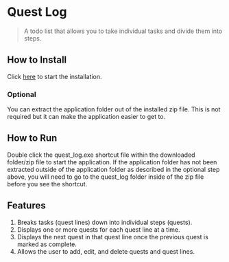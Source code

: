 # Quest Log
>A todo list that allows you to take individual tasks and divide them into steps.

## How to Install
Click [here](https://github.com/Kazmania21/Portfolio/raw/master/Timeline/7%20-%20Junior%20Year%20(Fall%202023)/quest_log.zip) to start the installation.

### Optional
You can extract the application folder out of the installed zip file. This is not required but it can make the application easier to get to.

## How to Run
Double click the quest_log.exe shortcut file within the downloaded folder/zip file to start the application. If the application folder has not been extracted outside of the application folder as described in the optional step above, you will need to go to the quest_log folder inside of the zip file before you see the shortcut.

## Features
1. Breaks tasks (quest lines) down into individual steps (quests).
2. Displays one or more quests for each quest line at a time.
3. Displays the next quest in that quest line once the previous quest is marked as complete.
4. Allows the user to add, edit, and delete quests and quest lines.